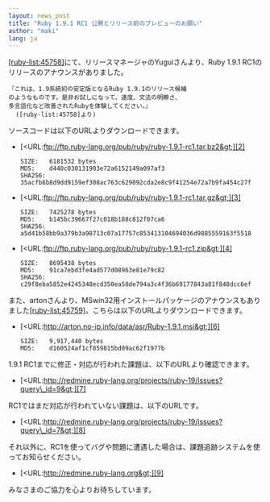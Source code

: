 ```yaml
---
layout: news_post
title: "Ruby 1.9.1 RC1 公開とリリース前のプレビューのお願い"
author: "maki"
lang: ja
---
```


[\[ruby-list:45758\]][1]にて、リリースマネージャのYuguiさんより、Ruby 1.9.1
RC1のリリースのアナウンスがありました。

    『これは、1.9系統初の安定版となるRuby 1.9.1のリリース候補
    のようなものです。是非お試しになって、速度、文法の明瞭さ、
    多言語化など改善されたRubyを体験してください。』
      ([ruby-list:45758]より)

ソースコードは以下のURLよりダウンロードできます。

* [&lt;URL:ftp://ftp.ruby-lang.org/pub/ruby/ruby-1.9.1-rc1.tar.bz2&gt;][2]

      SIZE:   6181532 bytes
      MD5:    d440c030131903e72a6152149a097af3
      SHA256: 35acfb6b8d9dd9159ef308ac763c629092cda2e8c9f41254e72a7b9fa454c27f

* [&lt;URL:ftp://ftp.ruby-lang.org/pub/ruby/ruby-1.9.1-rc1.tar.gz&gt;][3]

      SIZE:   7425278 bytes
      MD5:    b145bc39667f27c018b188c812f07ca6
      SHA256: a5d41b58bb9a379b3a98713c07a17757c853413104694036d9885559163f5518

* [&lt;URL:ftp://ftp.ruby-lang.org/pub/ruby/ruby-1.9.1-rc1.zip&gt;][4]

      SIZE:   8695438 bytes
      MD5:    91ca7ebd3fe4ad577d08963e81e79c82
      SHA256: c29f8eba5852e4245348ecd350ea58de794a3c4f36b69177843a81f848dcc6ef

また、artonさんより、MSwin32用インストールパッケージのアナウンスもありました[\[ruby-list:45759\]][5]。こちらは以下のURLよりダウンロードできます。

* [&lt;URL:http://arton.no-ip.info/data/asr/Ruby-1.9.1.msi&gt;][6]

      SIZE:   9,917,440 bytes
      MD5:    d160524af1cf859815bd09ac62f1977b

1\.9.1 RC1までに修正・対応が行われた課題は、以下のURLより確認できます。

* [&lt;URL:http://redmine.ruby-lang.org/projects/ruby-19/issues?query\_id=9&gt;][7]

RC1ではまだ対応が行われていない課題は、以下のURLです。

* [&lt;URL:http://redmine.ruby-lang.org/projects/ruby-19/issues?query\_id=7&gt;][8]

それ以外に、RC1を使ってバグや問題に遭遇した場合は、課題追跡システムを使ってお知らせください。

* [&lt;URL:http://redmine.ruby-lang.org&gt;][9]

みなさまのご協力を心よりお待ちしています。



[1]: http://blade.nagaokaut.ac.jp/cgi-bin/scat.rb/ruby/ruby-list/45758 
[2]: ftp://ftp.ruby-lang.org/pub/ruby/ruby-1.9.1-rc1.tar.bz2 
[3]: ftp://ftp.ruby-lang.org/pub/ruby/ruby-1.9.1-rc1.tar.gz 
[4]: ftp://ftp.ruby-lang.org/pub/ruby/ruby-1.9.1-rc1.zip 
[5]: http://blade.nagaokaut.ac.jp/cgi-bin/scat.rb/ruby/ruby-list/45759 
[6]: http://arton.no-ip.info/data/asr/Ruby-1.9.1.msi 
[7]: http://redmine.ruby-lang.org/projects/ruby-19/issues?query_id=9 
[8]: http://redmine.ruby-lang.org/projects/ruby-19/issues?query_id=7 
[9]: http://redmine.ruby-lang.org 
